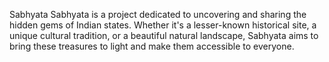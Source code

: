 Sabhyata
Sabhyata is a project dedicated to uncovering and sharing the hidden gems of Indian states. Whether it's a lesser-known historical site, a unique cultural tradition, or a beautiful natural landscape, Sabhyata aims to bring these treasures to light and make them accessible to everyone.
